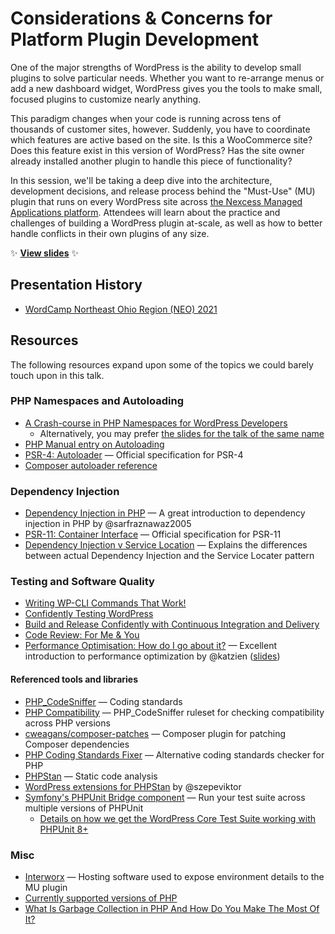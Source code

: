 # Considerations & Concerns for Platform Plugin Development

One of the major strengths of WordPress is the ability to develop small plugins to solve particular needs. Whether you want to re-arrange menus or add a new dashboard widget, WordPress gives you the tools to make small, focused plugins to customize nearly anything.

This paradigm changes when your code is running across tens of thousands of customer sites, however. Suddenly, you have to coordinate which features are active based on the site. Is this a WooCommerce site? Does this feature exist in this version of WordPress? Has the site owner already installed another plugin to handle this piece of functionality?

In this session, we'll be taking a deep dive into the architecture, development decisions, and release process behind the "Must-Use" (MU) plugin that runs on every WordPress site across [the Nexcess Managed Applications platform](https://www.nexcess.net/wordpress). Attendees will learn about the practice and challenges of building a WordPress plugin at-scale, as well as how to better handle conflicts in their own plugins of any size.

:sparkles: **[View slides](http://stevegrunwell.github.io/platform-plugin)** :sparkles:


## Presentation History

* [WordCamp Northeast Ohio Region (NEO) 2021](https://neo.wordcamp.org/2021/)


## Resources

The following resources expand upon some of the topics we could barely touch upon in this talk.


### PHP Namespaces and Autoloading

* [A Crash-course in PHP Namespaces for WordPress Developers](https://stevegrunwell.com/blog/php-namespaces-wordpress/)
    * Alternatively, you may prefer [the slides for the talk of the same name](https://stevegrunwell.com/slides/php-namespaces)
* [PHP Manual entry on Autoloading](https://www.php.net/manual/en/language.oop5.autoload.php)
* [PSR-4: Autoloader](https://www.php-fig.org/psr/psr-4/) — Official specification for PSR-4
* [Composer autoloader reference](https://getcomposer.org/doc/04-schema.md#autoload)


### Dependency Injection

* [Dependency Injection in PHP](https://codeinphp.github.io/post/dependency-injection-in-php/) — A great introduction to dependency injection in PHP by @sarfraznawaz2005
* [PSR-11: Container Interface](https://www.php-fig.org/psr/psr-11/) — Official specification for PSR-11
* [Dependency Injection v Service Location](https://www.php-fig.org/psr/psr-11/meta/#4-recommended-usage-container-psr-and-the-service-locator) — Explains the differences between actual Dependency Injection and the Service Locater pattern


### Testing and Software Quality

* [Writing WP-CLI Commands That Work!](https://stevegrunwell.com/slides/wp-cli)
* [Confidently Testing WordPress](https://stevegrunwell.com/slides/testing-wordpress)
* [Build and Release Confidently with Continuous Integration and Delivery](https://stevegrunwell.com/slides/intro-to-ci-cd)
* [Code Review: For Me & You](https://stevegrunwell.com/slides/code-review)
* [Performance Optimisation: How do I go about it?](https://www.youtube.com/watch?v=hOajLLej68Y) — Excellent introduction to performance optimization by @katzien ([slides](https://github.com/katzien/talks/blob/master/performance-optimisation/laraconeu-2019-08-30/slides.pdf))


#### Referenced tools and libraries

* [PHP_CodeSniffer](https://github.com/squizlabs/PHP_CodeSniffer) — Coding standards
* [PHP Compatibility](https://github.com/PHPCompatibility/PHPCompatibility) — PHP_CodeSniffer ruleset for checking compatibility across PHP versions
* [cweagans/composer-patches](https://github.com/cweagans/composer-patches) — Composer plugin for patching Composer dependencies
* [PHP Coding Standards Fixer](https://github.com/FriendsOfPhp/PHP-CS-Fixer) — Alternative coding standards checker for PHP
* [PHPStan](https://phpstan.org/) — Static code analysis
* [WordPress extensions for PHPStan](https://github.com/szepeviktor/phpstan-wordpress) by @szepeviktor
* [Symfony's PHPUnit Bridge component](https://symfony.com/doc/current/components/phpunit_bridge.html) — Run your test suite across multiple versions of PHPUnit
    * [Details on how we get the WordPress Core Test Suite working with PHPUnit 8+](https://gist.github.com/stevegrunwell/1876f7a35a2be88e80faea297cc29f94)


### Misc

* [Interworx](https://www.interworx.com/) — Hosting software used to expose environment details to the MU plugin
* [Currently supported versions of PHP](https://www.php.net/supported-versions.php)
* [What Is Garbage Collection in PHP And How Do You Make The Most Of It?](https://tideways.com/profiler/blog/what-is-garbage-collection-in-php-and-how-do-you-make-the-most-of-it)
